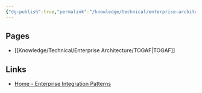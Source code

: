 ```yaml
---
{"dg-publish":true,"permalink":"/knowledge/technical/enterprise-architecture/enterprise-architecture/","dgPassFrontmatter":true}
---
```


## Pages

- [[Knowledge/Technical/Enterprise Architecture/TOGAF\|TOGAF]]


## Links
- [Home - Enterprise Integration Patterns](https://www.enterpriseintegrationpatterns.com/)